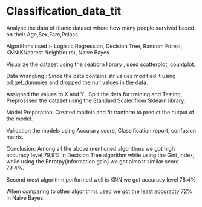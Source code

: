# Classification_data_tit
Analyse the data of titanic dataset where how many people survived based on their Age,Sex,Fare,Pclass. 

Algorithms used :- Logistic Regression, Decision Tree, Random Forest, KNN(KNearest Neighbours), Naive Bayes

Visualize the dataset using the seaborn library , used scatterplot, countplot.

Data wrangling : Since the data contains str values modified it using pd.get_dummies and dropped the null values in the data.

Assigned the values to X and Y , Split the data for training and Testing, Preprosssed the dataset using the Standard Scaler from Sklearn library.

Model Preparation: Created models and fit tranform to predict the output of the model.

Validation the models using Accurary score, Classification report, confusion matrix. 

Conclusion: Among all the above mentioned algorithms we got high accuracy level 79.9% in Decision Tree algorithm while using the Gini_index, while using the Enrotpy(information gain) we got almost similar score 79.4%.

Second most algorithm performed well is KNN we got accuracy level 78.4%

When comparing to other algorithms used we got the least accuracty 72% in Naive Bayes.
